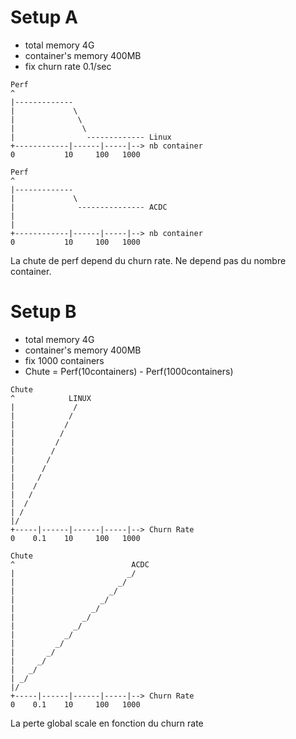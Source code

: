 # Setup A
* total memory 4G
* container's memory 400MB
* fix churn rate 0.1/sec
```
Perf
^
|-------------
|             \
|              \
|               \
|                ------------- Linux
+------------|------|-----|--> nb container
0           10     100   1000
```
```
Perf
^
|-------------
|             \
|              --------------- ACDC
|               
|                
+------------|------|-----|--> nb container
0           10     100   1000
```
La chute de perf depend du churn rate. Ne depend pas du nombre container.

# Setup B
* total memory 4G
* container's memory 400MB
* fix 1000 containers
* Chute = Perf(10containers) - Perf(1000containers)
```
Chute
^            LINUX
|             /
|            /
|           /
|          /
|         /
|        /
|       /
|      /
|     /
|    /
|   /
|  /
| /              
|/                
+-----|------|------|-----|--> Churn Rate
0    0.1    10     100   1000
```
```
Chute
^                          ACDC
|                         _/
|                       _/
|                     _/
|                   _/
|                 _/
|               _/
|             _/
|           _/
|         _/
|       _/
|     _/
|   _/
| _/              
|/                
+-----|------|------|-----|--> Churn Rate
0    0.1    10     100   1000
```
La perte global scale en fonction du churn rate
